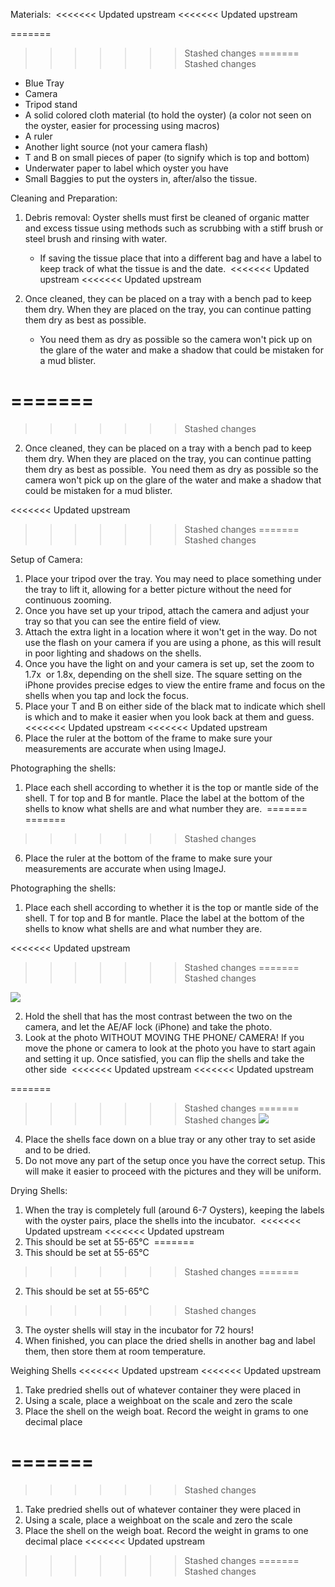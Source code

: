 
Materials: 
<<<<<<< Updated upstream
<<<<<<< Updated upstream

=======
>>>>>>> Stashed changes
=======
>>>>>>> Stashed changes
- Blue Tray
- Camera 
- Tripod stand 
- A solid colored cloth material (to hold the oyster) (a color not seen on the oyster, easier for processing using macros) 
- A ruler 
- Another light source (not your camera flash) 
- T and B on small pieces of paper (to signify which is top and bottom) 
- Underwater paper to label which oyster you have
- Small Baggies to put the oysters in, after/also the tissue. 

Cleaning and Preparation:

1. Debris removal: Oyster shells must first be cleaned of organic matter and excess tissue using methods such as scrubbing with a stiff brush or steel brush and rinsing with water.
	- If saving the tissue place that into a different bag and have a label to keep track of what the tissue is and the date. 
<<<<<<< Updated upstream
<<<<<<< Updated upstream
    
2. Once cleaned, they can be placed on a tray with a bench pad to keep them dry. When they are placed on the tray, you can continue patting them dry as best as possible. 
	- You need them as dry as possible so the camera won't pick up on the glare of the water and make a shadow that could be mistaken for a mud blister. 

=======
=======
>>>>>>> Stashed changes

2. Once cleaned, they can be placed on a tray with a bench pad to keep them dry. When they are placed on the tray, you can continue patting them dry as best as possible. 
		You need them as dry as possible so the camera won't pick up on the glare of the water and make a shadow that could be mistaken for a mud blister. 
    
<<<<<<< Updated upstream
>>>>>>> Stashed changes
=======
>>>>>>> Stashed changes

Setup of Camera:

1. Place your tripod over the tray. You may need to place something under the tray to lift it, allowing for a better picture without the need for continuous zooming. 
2. Once you have set up your tripod, attach the camera and adjust your tray so that you can see the entire field of view. 
3. Attach the extra light in a location where it won't get in the way. Do not use the flash on your camera if you are using a phone, as this will result in poor lighting and shadows on the shells. 
4. Once you have the light on and your camera is set up, set the zoom to 1.7x  or 1.8x, depending on the shell size. The square setting on the iPhone provides precise edges to view the entire frame and focus on the shells when you tap and lock the focus. 
5. Place your T and B on either side of the black mat to indicate which shell is which and to make it easier when you look back at them and guess. 
<<<<<<< Updated upstream
<<<<<<< Updated upstream
6. Place the ruler at the bottom of the frame to make sure your measurements are accurate when using ImageJ. 


Photographing the shells: 


1. Place each shell according to whether it is the top or mantle side of the shell. T for top and B for mantle. Place the label at the bottom of the shells to know what shells are and what number they are. 
=======
=======
>>>>>>> Stashed changes
6. Place the ruler at the bottom of the frame to make sure your measurements are accurate when using ImageJ.
  
Photographing the shells:

1. Place each shell according to whether it is the top or mantle side of the shell. T for top and B for mantle. Place the label at the bottom of the shells to know what shells are and what number they are. 
    
<<<<<<< Updated upstream
>>>>>>> Stashed changes
=======
>>>>>>> Stashed changes

![](https://lh7-rt.googleusercontent.com/docsz/AD_4nXfrW4vXaNiapd_ssKQytWMEFghun1pSJaY95r8yha5zBGV6G1Q-R9JWF8mLrNFk8mCkWG0T6lL71262kJoLIljwQStktAWShwmgRudgC8226jG5Xeqtsba3r_HMofBY2GXWca-_BQ?key=z_G4b9gy-c2edOMeb05JOQ)


2. Hold the shell that has the most contrast between the two on the camera, and let the AE/AF lock (iPhone) and take the photo. 
3. Look at the photo WITHOUT MOVING THE PHONE/ CAMERA! If you move the phone or camera to look at the photo you have to start again and setting it up. Once satisfied, you can flip the shells and take the other side 
<<<<<<< Updated upstream
<<<<<<< Updated upstream

=======
>>>>>>> Stashed changes
=======
>>>>>>> Stashed changes
![](https://lh7-rt.googleusercontent.com/docsz/AD_4nXdgbqjHPxi0F5soYcUJPQvULSLAYGbEXyEPjbSP-1Kj5jKYls32ibgWz-z9ZJ90l0F3Yd_uu15tiPI9eKsCMevskv2Bfgp52ZZsDwBHSYe064oGy_WvcHLzpToSzCQNlEkHOd0_?key=z_G4b9gy-c2edOMeb05JOQ)

4. Place the shells face down on a blue tray or any other tray to set aside and to be dried. 
5. Do not move any part of the setup once you have the correct setup. This will make it easier to proceed with the pictures and they will be uniform. 

Drying Shells:

1. When the tray is completely full (around 6-7 Oysters), keeping the labels with the oyster pairs, place the shells into the incubator. 
<<<<<<< Updated upstream
<<<<<<< Updated upstream
2. This should be set at 55-65℃ 
=======
2. This should be set at 55-65℃
>>>>>>> Stashed changes
=======
2. This should be set at 55-65℃
>>>>>>> Stashed changes
3. The oyster shells will stay in the incubator for 72 hours! 
4. When finished, you can place the dried shells in another bag and label them, then store them at room temperature. 

Weighing Shells
<<<<<<< Updated upstream
<<<<<<< Updated upstream
1. Take predried shells out of whatever container they were placed in
2. Using a scale, place a weighboat on the scale and zero the scale
3. Place the shell on the weigh boat. Record the weight in grams to one decimal place

=======
=======
>>>>>>> Stashed changes

1. Take predried shells out of whatever container they were placed in
2. Using a scale, place a weighboat on the scale and zero the scale
3. Place the shell on the weigh boat. Record the weight in grams to one decimal place
<<<<<<< Updated upstream
>>>>>>> Stashed changes
=======
>>>>>>> Stashed changes
